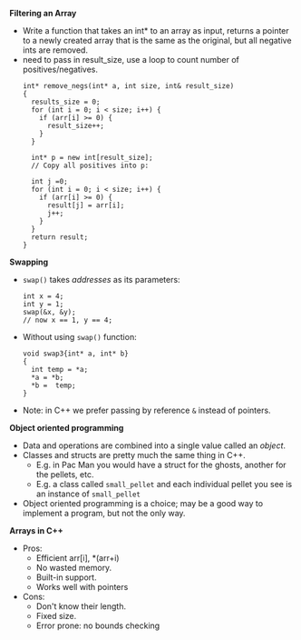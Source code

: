 **Filtering an Array**
- Write a function that takes an int* to an array as input, returns a pointer to a newly created array that is the same as the original, but all negative ints are removed.
- need to pass in result_size, use a loop to count number of positives/negatives.
  ```
  int* remove_negs(int* a, int size, int& result_size)
  {
    results_size = 0;
    for (int i = 0; i < size; i++) {
      if (arr[i] >= 0) {
        result_size++;
      }
    }
    
    int* p = new int[result_size];
    // Copy all positives into p:

    int j =0;
    for (int i = 0; i < size; i++) {
      if (arr[i] >= 0) {
        result[j] = arr[i];
        j++;
      }
    }
    return result;
  }
  ```
  
**Swapping**
- ``swap()`` takes *addresses* as its parameters:
  ```
  int x = 4;
  int y = 1;
  swap(&x, &y);
  // now x == 1, y == 4;
  ```
  
- Without using ``swap()``  function:
  ```
  void swap3{int* a, int* b}
  {
    int temp = *a;
    *a = *b;
    *b =  temp;
  }
  ```
- Note: in C++ we prefer passing by reference ``&`` instead of pointers.

**Object oriented programming**
- Data and operations are combined into a single value called an *object*.
- Classes and structs are pretty much the same thing in C++.
  - E.g. in Pac Man you would have a struct for the ghosts, another for the pellets, etc.
  - E.g. a class called ``small_pellet`` and each individual pellet you see is an instance of ``small_pellet``
- Object oriented programming is a choice; may be a good way to implement a program, but not the only way.

**Arrays in C++**
- Pros:
  - Efficient arr[i], *(arr+i)
  - No wasted memory.
  - Built-in support.
  - Works well with pointers
- Cons:
  - Don't know their length.
  - Fixed size.
  - Error prone: no bounds checking
  
    
